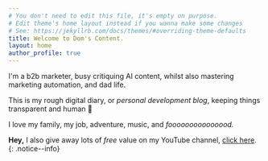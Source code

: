 ```yaml
---
# You don't need to edit this file, it's empty on purpose.
# Edit theme's home layout instead if you wanna make some changes
# See: https://jekyllrb.com/docs/themes/#overriding-theme-defaults
title: Welcome to Dom's Content.
layout: home
author_profile: true
---
```


I'm a b2b marketer, busy critiquing AI content, whilst also mastering marketing automation, and dad life. 

This is my rough digital diary, or *personal development blog*, keeping things transparent and human 🧘

I love my family, my job, adventure, music, and *fooooooooooooood.*

  **Hey,** I also give away lots of *free* value on my YouTube channel, [click here](https://youtube.com/@doms-content). 
  {: .notice--info}
  
